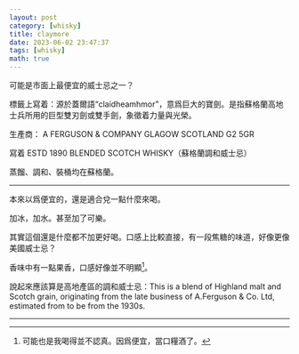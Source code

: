 ```yaml
---
layout: post
category: [whisky]
title: claymore
date: 2023-06-02 23:47:37
tags: [whisky]
math: true
---
```



可能是市面上最便宜的威士忌之一？

標籤上寫着：源於蓋爾語“claidheamhmor”，意爲巨大的寶劍。是指蘇格蘭高地士兵所用的巨型雙刃劍或雙手劍，象徵着力量與光榮。

生產商： A FERGUSON & COMPANY GLAGOW SCOTLAND G2 5GR

寫着 ESTD 1890  BLENDED SCOTCH WHISKY（蘇格蘭調和威士忌）

蒸餾、調和、裝桶均在蘇格蘭。

------

本來以爲便宜的，還是適合兌一點什麼來喝。

加冰，加水。甚至加了可樂。

其實這個還是什麼都不加更好喝。口感上比較直接，有一段焦糖的味道，好像更像美國威士忌？

香味中有一點果香，口感好像並不明顯[^1]。

說起來應該算是高地產區的調和威士忌：This is a blend of Highland malt and Scotch grain, originating from the late business of A.Ferguson & Co. Ltd, estimated from to be from the 1930s.





--------

[^1]: 可能也是我喝得並不認真。因爲便宜，當口糧酒了。



